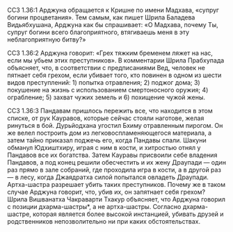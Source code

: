 ССЗ 1.36:1	Арджуна обращается к Кришне по имени Мадхава, «супруг богини процветания». Тем самым, как пишет Шрила Баладева Видьябхушана, Арджуна как бы спрашивает: «О Мадхава, почему Ты, супруг богини всего благоприятного, втягиваешь меня в эту неблагоприятную битву?»

ССЗ 1.36:2	Арджуна говорит: «Грех тяжким бременем ляжет на нас, если мы убьем этих преступников». В комментарии Шрила Прабхупада объясняет, что, в соответствии с предписаниями Вед, человек не пятнает себя грехом, если убивает того, кто повинен в одном из шести видов преступлений: 1) попытка отравления; 2) поджог дома; 3) покушение на жизнь с использованием смертоносного оружия; 4) ограбление; 5) захват чужих земель и 6) похищение чужой жены.

ССЗ 1.36:3	Пандавам пришлось пережить все, что находится в этом списке, от рук Кауравов, которые сейчас стояли наготове, желая ринуться в бой. Дурьйодхана угостил Бхиму отравленным пирогом. Он же велел построить дом из легковоспламеняющегося материала, а затем тайно приказал поджечь его, когда Пандавы спали. Шакуни обманул Юдхиштхиру, играя с ним в кости, и хитростью отнял у Пандавов все их богатства. Затем Кауравы присвоили себе владения Пандавов, а под конец решили обесчестить и их жену Драупади — один раз прямо в зале собраний, где проходила игра в кости, а в другой раз — в лесу, когда Джаядратха силой попытался овладеть Драупади. Артха-шастра разрешает убить таких преступников. Почему же в таком случае Арджуна говорит, что, убив их, он запятнает себя грехом? Шрила Вишванатха Чакраварти Тхакур объясняет, что Арджуна говорил с позиции дхарма-шастры\*, а не артха-шастры. Согласно дхарма-шастре, которая является более высокой инстанцией, убивать друзей и родственников непозволительно ни при каких обстоятельствах.